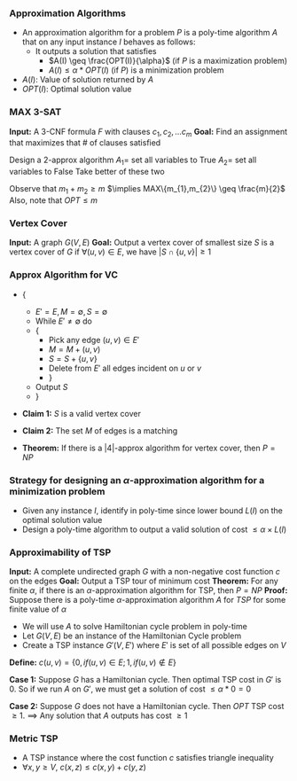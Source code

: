 ### Approximation Algorithms
- An approximation algorithm for a problem $P$ is a poly-time algorithm $A$ that on any input instance $I$ behaves as follows:
	- It outputs a solution that satisfies
		- $A(I) \geq \frac{OPT(I)}{\alpha}$ (if $P$ is a maximization problem)
		- $A(I) \leq \alpha*OPT(I)$ (if $P$) is a minimization problem
- $A(I)$: Value of solution returned by $A$
- $OPT(I)$: Optimal solution value

### MAX 3-SAT
**Input:** A 3-CNF formula $F$ with clauses $c_{1},c_{2},\dots c_{m}$
**Goal:** Find an assignment that maximizes that \# of clauses satisfied

Design a 2-approx algorithm
$A_{1}=$ set all variables to True
$A_{2}=$ set all variables to False
Take better of these two

Observe that $m_{1}+m_{2}\geq m$
$\implies MAX\{m_{1},m_{2}\} \geq \frac{m}{2}$
Also, note that $OPT \leq m$

### Vertex Cover
**Input:** A graph $G(V,E)$
**Goal:** Output a vertex cover of smallest size
$S$ is a vertex cover of $G$ if $\forall (u,v) \in E$, we have $|S \cap \{u,v\}| \geq 1$

### Approx Algorithm for VC
- {
	- $E' = E, M = \emptyset, S=\emptyset$
	- While $E' \neq \emptyset$ do
	- {
		- Pick any edge $(u,v) \in E'$
		- $M = M + (u,v)$
		- $S = S + \{u,v\}$
		- Delete from $E'$ all edges incident on $u$ or $v$
		- }
	- Output $S$
	- }

- **Claim 1:** $S$ is a valid vertex cover
- **Claim 2:** The set $M$ of edges is a matching
- **Theorem:** If there is a |$4$|-approx algorithm for vertex cover, then $P=NP$

### Strategy for designing an $\alpha$-approximation algorithm for a minimization problem
- Given any instance $I$, identify in poly-time since lower bound $L(I)$ on the optimal solution value
- Design a poly-time algorithm to output a valid solution of cost $\leq \alpha \times L(I)$

### Approximability of TSP
**Input:** A complete undirected graph $G$ with a non-negative cost function $c$ on the edges
**Goal:** Output a TSP tour of minimum cost
**Theorem:** For any finite $\alpha$, if there is an $\alpha$-approximation algorithm for TSP, then $P = NP$
**Proof:** Suppose there is a poly-time $\alpha$-approximation algorithm $A$ for $TSP$ for some finite value of $\alpha$

- We will use $A$ to solve Hamiltonian cycle problem in poly-time
- Let $G(V,E)$ be an instance of the Hamiltonian Cycle problem
- Create a TSP instance $G'(V,E')$ where $E'$ is set of all possible edges on $V$

**Define:** $c(u,v) = \{0, if (u,v) \in E; 1, if (u,v) \not\in E\}$

**Case 1:** Suppose $G$ has a Hamiltonian cycle. Then optimal TSP cost in $G'$ is $0$. So if we run $A$ on $G'$, we must get a solution of cost $\leq \alpha * 0 = 0$

**Case 2:** Suppose $G$ does not have a Hamiltonian cycle. Then $OPT$ TSP cost $\geq 1$. $\implies$ Any solution that $A$ outputs has cost $\geq 1$

### Metric TSP
- A TSP instance where the cost function $c$ satisfies triangle inequality
- $\forall x,y \geq V$, $c(x,z) \leq c(x,y) + c(y,z)$

